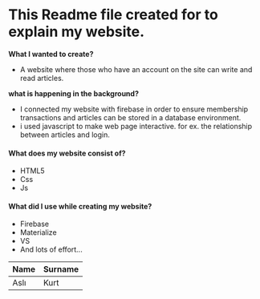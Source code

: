 # This Readme file created for to explain my website.

**What I wanted to create?**
- A website where those who have an account on the site can write and read articles.

**what is happening in the background?**
- I connected my website with firebase in order to ensure membership transactions and articles can be stored in a database environment.
- i used javascript to make web page interactive. for ex. the relationship between articles and login.

#### What does my website consist of?
- HTML5
- Css
- Js

#### What did I use while creating my website?
- Firebase
- Materialize 
- VS
- And lots of effort...










| Name | Surname |
|--|--|
| Aslı | Kurt |

